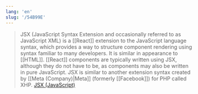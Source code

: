 ```yaml
---
lang: 'en'
slug: '/54B99E'
---
```


> JSX (JavaScript Syntax Extension and occasionally referred to as JavaScript XML) is a [[React]] extension to the JavaScript language syntax, which provides a way to structure component rendering using syntax familiar to many developers. It is similar in appearance to [[HTML]]. [[React]] components are typically written using JSX, although they do not have to be, as components may also be written in pure JavaScript. JSX is similar to another extension syntax created by [[Meta (Company)|Meta]] (formerly [[Facebook]]) for PHP called XHP. [JSX (JavaScript)](<https://en.wikipedia.org/wiki/JSX_(JavaScript)>)
